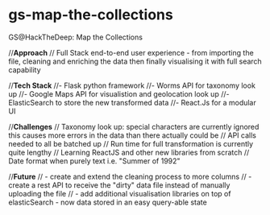 # gs-map-the-collections
GS@HackTheDeep: Map the Collections

//**Approach**
// Full Stack end-to-end user experience - from importing the file, cleaning and enriching the data then finally visualising it with full search capability

//**Tech Stack**
//- Flask python framework
//- Worms API for taxonomy look up
//- Google Maps API for visualistion and geolocation look up
//- ElasticSearch to store the new transformed data
//- React.Js for a modular UI

//**Challenges**
// Taxonomy look up: special characters are currently ignored this causes more errors in the data than there actually could be
// API calls needed to all be batched up
// Run time for full transformation is currently quite lengthy
// Learning ReactJS and other new libraries from scratch
// Date format when purely text i.e. "Summer of 1992"

//**Future**
// - create and extend the cleaning process to more columns
// - create a rest API to receive the "dirty" data file instead of manually uploading the file
// - add additional visualisation libraries on top of elasticSearch - now data stored in an easy query-able state 
